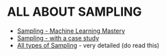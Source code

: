 # ALL ABOUT SAMPLING 
- [Sampling - Machine Learning Mastery](https://machinelearningmastery.com/statistical-sampling-and-resampling/#:~:text=Statistical%20sampling%20is%20a%20large,uniform%20probability%20from%20the%20domain.)
- [Sampling - with a case study](https://www.analyticsvidhya.com/blog/2019/09/data-scientists-guide-8-types-of-sampling-techniques/)
- [All types of Sampling](https://towardsdatascience.com/sampling-techniques-a4e34111d808) - very detailed (do read this)